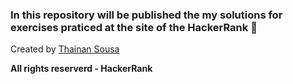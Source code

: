 <h3>In this repository will be published the my solutions for exercises praticed at the site of the HackerRank 🚀</h3>

<p>Created by <a href="https://www.linkedin.com/in/thainan-sousa/">Thainan Sousa</a></p>

<strong>All rights reserverd - HackerRank</strong>